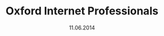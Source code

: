 ---
layout: post

category: event

title: Oxford Internet Professionals
date: 11.06.2014
time: 7:30pm - 10:30pm
link: http://www.meetup.com/Oxford-Internet-Professionals/
detail: Come and meet, chat, discuss, rant, ask, answer and generally mingle and drink with others who are involved with anything digital. Designers, developers, search specialists, social media experts, entrepreneurs, business owners, freelances, newbies, oldsters... All welcome.Register on the site in case of a venue change.

email: alex@yourdigitalally.com
---